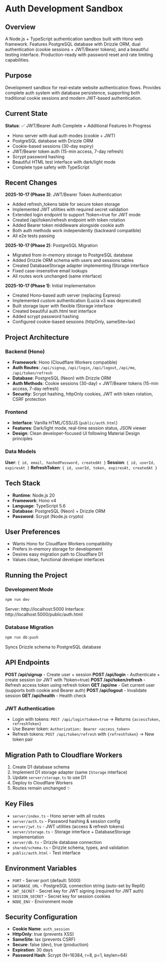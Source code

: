 # Auth Development Sandbox

## Overview
A Node.js + TypeScript authentication sandbox built with Hono web framework. Features PostgreSQL database with Drizzle ORM, dual authentication (cookie sessions + JWT/Bearer tokens), and a beautiful testing interface. Production-ready with password reset and rate limiting capabilities.

## Purpose
Development sandbox for real-estate website authentication flows. Provides complete auth system with database persistence, supporting both traditional cookie sessions and modern JWT-based authentication.

## Current State
**Status**: ✅ JWT/Bearer Auth Complete + Additional Features In Progress
- Hono server with dual auth modes (cookie + JWT)
- PostgreSQL database with Drizzle ORM
- Cookie-based sessions (30-day expiry)
- JWT/Bearer token auth (15-min access, 7-day refresh)
- Scrypt password hashing
- Beautiful HTML test interface with dark/light mode
- Complete type safety with TypeScript

## Recent Changes
**2025-10-17 (Phase 3)**: JWT/Bearer Token Authentication
- Added refresh_tokens table for secure token storage
- Implemented JWT utilities with required secret validation
- Extended login endpoint to support ?token=true for JWT mode
- Created /api/token/refresh endpoint with token rotation
- Added Bearer token middleware alongside cookie auth
- Both auth methods work independently (backward compatible)
- All e2e tests passing

**2025-10-17 (Phase 2)**: PostgreSQL Migration
- Migrated from in-memory storage to PostgreSQL database
- Added Drizzle ORM schema with users and sessions tables
- Created DatabaseStorage adapter implementing IStorage interface
- Fixed case-insensitive email lookups
- All routes work unchanged (same interface)

**2025-10-17 (Phase 1)**: Initial implementation
- Created Hono-based auth server (replacing Express)
- Implemented custom authentication (Lucia v3 was deprecated)
- Built storage layer with flexible IStorage interface
- Created beautiful auth.html test interface
- Added scrypt password hashing
- Configured cookie-based sessions (httpOnly, sameSite=lax)

## Project Architecture

### Backend (Hono)
- **Framework**: Hono (Cloudflare Workers compatible)
- **Auth Routes**: `/api/signup`, `/api/login`, `/api/logout`, `/api/me`, `/api/token/refresh`
- **Database**: PostgreSQL (Neon) with Drizzle ORM
- **Auth Methods**: Cookie sessions (30-day) + JWT/Bearer tokens (15-min access, 7-day refresh)
- **Security**: Scrypt hashing, httpOnly cookies, JWT with token rotation, CSRF protection

### Frontend
- **Interface**: Vanilla HTML/CSS/JS (`public/auth.html`)
- **Features**: Dark/light mode, real-time session status, JSON viewer
- **Design**: Clean developer-focused UI following Material Design principles

### Data Models
**User**: `{ id, email, hashedPassword, createdAt }`
**Session**: `{ id, userId, expiresAt }`
**RefreshToken**: `{ id, userId, token, expiresAt, createdAt }`

## Tech Stack
- **Runtime**: Node.js 20
- **Framework**: Hono v4
- **Language**: TypeScript 5.6
- **Database**: PostgreSQL (Neon) + Drizzle ORM
- **Password**: Scrypt (Node.js crypto)

## User Preferences
- Wants Hono for Cloudflare Workers compatibility
- Prefers in-memory storage for development
- Desires easy migration path to Cloudflare D1
- Values clean, functional developer interfaces

## Running the Project

### Development Mode
```bash
npm run dev
```
Server: http://localhost:5000
Interface: http://localhost:5000/public/auth.html

### Database Migration
```bash
npm run db:push
```
Syncs Drizzle schema to PostgreSQL database

## API Endpoints

**POST /api/signup** - Create user + session
**POST /api/login** - Authenticate + create session (or JWT with ?token=true)
**POST /api/token/refresh** - Refresh access token using refresh token
**GET /api/me** - Get current user (supports both cookie and Bearer auth)
**POST /api/logout** - Invalidate session
**GET /api/health** - Health check

### JWT Authentication
- Login with tokens: `POST /api/login?token=true` → Returns `{accessToken, refreshToken}`
- Use Bearer token: `Authorization: Bearer <access_token>`
- Refresh tokens: `POST /api/token/refresh` with `{refreshToken}` → New token pair

## Migration Path to Cloudflare Workers

1. Create D1 database schema
2. Implement D1 storage adapter (same `IStorage` interface)
3. Update `server/storage.ts` to use D1
4. Deploy to Cloudflare Workers
5. Routes remain unchanged ✨

## Key Files

- `server/index.ts` - Hono server with all routes
- `server/auth.ts` - Password hashing & session config
- `server/jwt.ts` - JWT utilities (access & refresh tokens)
- `server/storage.ts` - Storage interface + DatabaseStorage implementation
- `server/db.ts` - Drizzle database connection
- `shared/schema.ts` - Drizzle schema, types, and validation
- `public/auth.html` - Test interface

## Environment Variables

- `PORT` - Server port (default: 5000)
- `DATABASE_URL` - PostgreSQL connection string (auto-set by Replit)
- `JWT_SECRET` - Secret key for JWT signing (required for JWT auth)
- `SESSION_SECRET` - Secret key for session cookies
- `NODE_ENV` - Environment mode

## Security Configuration

- **Cookie Name**: `auth_session`
- **HttpOnly**: true (prevents XSS)
- **SameSite**: lax (prevents CSRF)
- **Secure**: false (dev), true (production)
- **Expiration**: 30 days
- **Password Hash**: Scrypt (N=16384, r=8, p=1, keylen=64)

